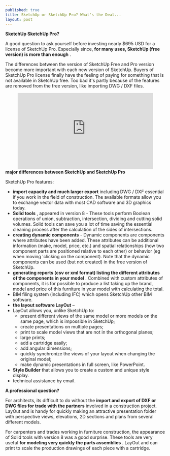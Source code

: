 ```yaml
---
published: true
title: SketchUp or SketchUp Pro? What's the Deal...
layout: post
---
```

<strong>SketchUp SketchUp Pro?</strong>

A good question to ask yourself before investing nearly $695 USD for a license of SketchUp Pro. Especially since, <strong>for many uses, SketchUp (free version) is more than enough</strong> .

The differences between the version of SketchUp Free and Pro version become more important with each new version of SketchUp. Buyers of SketchUp Pro license finally have the feeling of paying for something that is not available in SketchUp free. Too bad it's partly because of the features are removed from the free version, like importing DWG / DXF files.
<iframe src="https://www.youtube.com/embed/gl1W6rMYEiI" allowfullscreen="true" style="margin:0px auto; display: block;" height="240" frameborder="0" width="426"></iframe>
<strong>major differences between SketchUp and SketchUp Pro</strong>

SketchUp Pro features:
<ul>
 	<li><strong>import capacity and much larger export</strong> including DWG / DXF essential if you work in the field of construction. The available formats allow you to exchange vector data with most CAD software and 3D graphics today.</li>
 	<li><strong>Solid tools</strong> , appeared in version 8 - These tools perform Boolean operations of union, subtraction, intersection, dividing and cutting solid volumes.  Solid tools can save you a lot of time saving the essential cleaning process after the calculation of the sides of intersections.</li>
 	<li><strong>creating dynamic components</strong> - Dynamic components are components where attributes have been added. These attributes can be additional information (make, model, price, etc.) and spatial relationships (how two component parts are positioned relative to each other) or behavior (eg when moving 'clicking on the component). Note that the dynamic components can be used (but not created) in the free version of SketchUp.</li>
 	<li><strong>generating reports (csv or xml format) listing the different attributes of the components in your model</strong> . Combined with custom attributes of components, it is for possible to produce a list taking up the brand, model and price of this furniture in your model with calculating the total.</li>
 	<li>BIM filing system (including IFC) which opens SketchUp other BIM software.</li>
 	<li><strong>the layout software LayOut</strong> –</li>
 	<li><strong>           </strong>LayOut allows you, unlike SketchUp to:
<ul>
 	<li>present different views of the same model or more models on the same page, which is impossible in SketchUp;</li>
 	<li>create presentations on multiple pages;</li>
 	<li>print to scale model views that are not in the orthogonal planes;</li>
 	<li>large prints;</li>
 	<li>add a cartridge easily;</li>
 	<li>add angular dimensions;</li>
 	<li>quickly synchronize the views of your layout when changing the original model;</li>
 	<li>make dynamic presentations in full screen, like PowerPoint.</li>
</ul>
</li>
 	<li><strong>Style Builder</strong> that allows you to create a custom and unique style display.</li>
 	<li>technical assistance by email.</li>
</ul>
<strong>A professional question?</strong>

For architects, its difficult to do without the <strong>import and export of DXF or DWG files for trade with the partners</strong> involved in a construction project. LayOut and is handy for quickly making an attractive presentation folder with perspective views, elevations, 2D sections and plans from several different models.

For carpenters and trades working in furniture construction, the appearance of Solid tools with version 8 was a good surprise. These tools are very useful <strong>for modeling very quickly the parts assemblies</strong> . LayOut and can print to scale the production drawings of each piece with a cartridge.